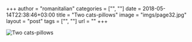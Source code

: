 +++
author = "romanitalian"
categories = ["", ""]
date = 2018-05-14T22:38:46+03:00
title = "Two cats-pillows"
image = "imgs/page32.jpg"
layout = "post"
tags = ["", ""]
url = ""
+++

<img src="/imgs/page32.jpg" alt="Two cats-pillows">
